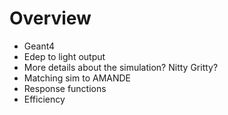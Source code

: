 # Overview
- Geant4
- Edep to light output
- More details about the simulation? Nitty Gritty?
- Matching sim to AMANDE
- Response functions
- Efficiency
